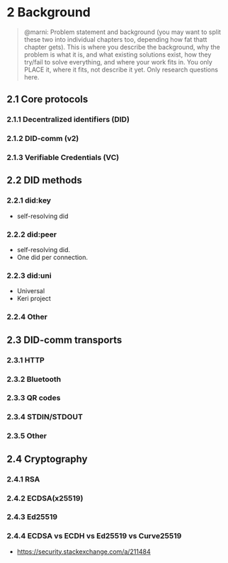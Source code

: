 # 2 Background

>@marni: Problem statement and background (you may want to split these two into individual chapters too, depending how fat thatt chapter gets). This is where you describe the background, why the problem is what it is, and what existing solutions exist, how they try/fail to solve everything, and where your work fits in. You only PLACE it, where it fits, not describe it yet. Only research questions here.



## 2.1 Core protocols

### 2.1.1 Decentralized identifiers (DID)

### 2.1.2 DID-comm (v2)

### 2.1.3 Verifiable Credentials (VC)




## 2.2 DID methods

### 2.2.1 did:key
- self-resolving did

### 2.2.2 did:peer
- self-resolving did.
- One did per connection.

### 2.2.3 did:uni
- Universal
- Keri project

### 2.2.4 Other


## 2.3 DID-comm transports

### 2.3.1 HTTP

### 2.3.2 Bluetooth

### 2.3.3 QR codes

### 2.3.4 STDIN/STDOUT

### 2.3.5 Other



## 2.4 Cryptography

### 2.4.1 RSA

### 2.4.2 ECDSA(x25519)

### 2.4.3 Ed25519

### 2.4.4 ECDSA vs ECDH vs Ed25519 vs Curve25519

- https://security.stackexchange.com/a/211484